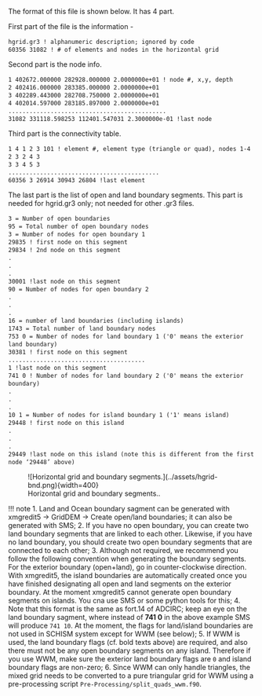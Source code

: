 The format of this file is shown below. It has 4 part.

First part of the file is the information - 
```
hgrid.gr3 ! alphanumeric description; ignored by code
60356 31082 ! # of elements and nodes in the horizontal grid
```

Second part is the node info.
```
1 402672.000000 282928.000000 2.0000000e+01 ! node #, x,y, depth
2 402416.000000 283385.000000 2.0000000e+01
3 402289.443000 282708.750000 2.0000000e+01
4 402014.597000 283185.897000 2.0000000e+01
.............................................
31082 331118.598253 112401.547031 2.3000000e-01 !last node
```

Third part is the connectivity table.
```
1 4 1 2 3 101 ! element #, element type (triangle or quad), nodes 1-4
2 3 2 4 3
3 3 4 5 3
...........................................
60356 3 26914 30943 26804 !last element
```

The last part is the list of open and land boundary segments. This part is needed for hgrid.gr3 only; not needed
for other .gr3 files.

```
3 = Number of open boundaries
95 = Total number of open boundary nodes
3 = Number of nodes for open boundary 1
29835 ! first node on this segment
29834 ! 2nd node on this segment
.
.
.
30001 !last node on this segment
90 = Number of nodes for open boundary 2
.
.
.
16 = number of land boundaries (including islands)
1743 = Total number of land boundary nodes
753 0 = Number of nodes for land boundary 1 ('0' means the exterior land boundary)
30381 ! first node on this segment
.......................................
1 !last node on this segment
741 0 ! Number of nodes for land boundary 2 ('0' means the exterior boundary)
.
.
.
10 1 = Number of nodes for island boundary 1 ('1' means island)
29448 ! first node on this island
.
.
.
29449 !last node on this island (note this is different from the first node ‘29448’ above)
```

<figure markdown>
![Horizontal grid and boundary segments.](../assets/hgrid-bnd.png){width=400}
<figcaption>Horizontal grid and boundary segments..</figcaption>
</figure>

!!! note
    1. Land and Ocean boundary sagment can be generated with xmgredit5 $\rightarrow$ GridDEM $\rightarrow$ Create open/land boundaries; it can also be generated with SMS;
    2. If you have no open boundary, you can create two land boundary segments that are linked to each other. Likewise, if you have no land boundary, you should create two open boundary segments that are connected to each other;
    3. Although not required, we recommend you follow the following convention when generating the boundary segments. For the exterior boundary (open+land), go in counter-clockwise direction. With xmgredit5, the island boundaries are automatically created once you have finished designating all open and land segments on the exterior boundary. At the moment xmgredit5 cannot generate open boundary segments on islands. You cna use SMS or some python tools for this;
    4. Note that this format is the same as fort.14 of ADCIRC; keep an eye on the land boundary sagment, where instead of **741 0** in the above example SMS will produce `741 10`. At the moment, the flags for land/island boundaries are not used in SCHISM system except for WWM (see below);
    5. If WWM is used, the land boundary flags (cf. bold texts above) are required, and also there must not be any open boundary segments on any island. Therefore if you use WWM, make sure the exterior land boundary flags are `0` and island boundary flags are non-zero;
    6. Since WWM can only handle triangles, the mixed grid needs to be converted to a pure triangular grid for WWM using a pre-processing script `Pre-Processing/split_quads_wwm.f90`.
